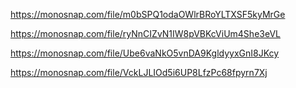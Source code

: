 https://monosnap.com/file/m0bSPQ1odaOWlrBRoYLTXSF5kyMrGe

https://monosnap.com/file/ryNnCIZvN1IW8pVBKcViUm4She3eVL

https://monosnap.com/file/Ube6vaNkO5vnDA9KgldyyxGnI8JKcy

https://monosnap.com/file/VckLJLIOd5i6UP8LfzPc68fpyrn7Xj
